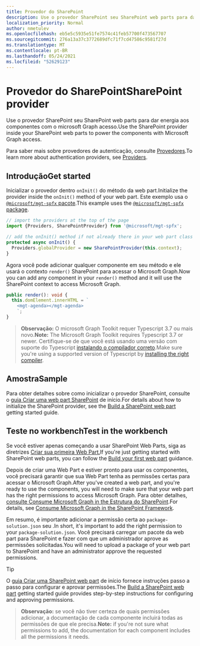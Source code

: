 ```yaml
---
title: Provedor do SharePoint
description: Use o provedor SharePoint seu SharePoint web parts para dar energia aos componentes com o microsoft Graph acesso.
localization_priority: Normal
author: nmetulev
ms.openlocfilehash: eb5e5c5935e51fe7574c41feb57700f473567707
ms.sourcegitcommit: 276a13a37c3772689dfc71f7cd47586c9581f27d
ms.translationtype: MT
ms.contentlocale: pt-BR
ms.lasthandoff: 05/24/2021
ms.locfileid: "52629123"
---
```

# <a name="sharepoint-provider"></a><span data-ttu-id="ce92d-103">Provedor do SharePoint</span><span class="sxs-lookup"><span data-stu-id="ce92d-103">SharePoint provider</span></span>

<span data-ttu-id="ce92d-104">Use o provedor SharePoint seu SharePoint web parts para dar energia aos componentes com o microsoft Graph acesso.</span><span class="sxs-lookup"><span data-stu-id="ce92d-104">Use the SharePoint provider inside your SharePoint web parts to power the components with Microsoft Graph access.</span></span>

<span data-ttu-id="ce92d-105">Para saber mais sobre provedores de autenticação, consulte [Provedores](./providers.md).</span><span class="sxs-lookup"><span data-stu-id="ce92d-105">To learn more about authentication providers, see [Providers](./providers.md).</span></span>

## <a name="get-started"></a><span data-ttu-id="ce92d-106">Introdução</span><span class="sxs-lookup"><span data-stu-id="ce92d-106">Get started</span></span>

<span data-ttu-id="ce92d-107">Inicializar o provedor dentro `onInit()` do método da web part.</span><span class="sxs-lookup"><span data-stu-id="ce92d-107">Initialize the provider inside the `onInit()` method of your web part.</span></span> <span data-ttu-id="ce92d-108">Este exemplo usa o [ `@microsoft/mgt-spfx` pacote](../get-started/mgt-spfx.md).</span><span class="sxs-lookup"><span data-stu-id="ce92d-108">This example uses the [`@microsoft/mgt-spfx` package](../get-started/mgt-spfx.md).</span></span>

```ts
// import the providers at the top of the page
import {Providers, SharePointProvider} from '@microsoft/mgt-spfx';

// add the onInit() method if not already there in your web part class
protected async onInit() {
  Providers.globalProvider = new SharePointProvider(this.context);
}
```

<span data-ttu-id="ce92d-109">Agora você pode adicionar qualquer componente em seu método e ele usará o contexto `render()` SharePoint para acessar o Microsoft Graph.</span><span class="sxs-lookup"><span data-stu-id="ce92d-109">Now you can add any component in your `render()` method and it will use the SharePoint context to access Microsoft Graph.</span></span>

```ts
public render(): void {
  this.domElement.innerHTML = `
    <mgt-agenda></mgt-agenda>
    `;
}
```

><span data-ttu-id="ce92d-110">**Observação:** O microsoft Graph Toolkit requer Typescript 3.7 ou mais novo.</span><span class="sxs-lookup"><span data-stu-id="ce92d-110">**Note:** The Microsoft Graph Toolkit requires Typescript 3.7 or newer.</span></span> <span data-ttu-id="ce92d-111">Certifique-se de que você está usando uma versão com suporte do Typescript [instalando o compilador correto](https://github.com/SharePoint/sp-dev-docs/wiki/SharePoint-Framework-v1.8-release-notes#support-for-typescript-27-29-and-3x).</span><span class="sxs-lookup"><span data-stu-id="ce92d-111">Make sure you're using a supported version of Typescript by [installing the right compiler](https://github.com/SharePoint/sp-dev-docs/wiki/SharePoint-Framework-v1.8-release-notes#support-for-typescript-27-29-and-3x).</span></span>

## <a name="sample"></a><span data-ttu-id="ce92d-112">Amostra</span><span class="sxs-lookup"><span data-stu-id="ce92d-112">Sample</span></span>

<span data-ttu-id="ce92d-113">Para obter detalhes sobre como inicializar o provedor SharePoint, consulte o [guia Criar uma web part SharePoint](../get-started/build-a-sharepoint-web-part.md) de início.</span><span class="sxs-lookup"><span data-stu-id="ce92d-113">For details about how to initialize the SharePoint provider, see the [Build a SharePoint web part](../get-started/build-a-sharepoint-web-part.md) getting started guide.</span></span>

## <a name="test-in-the-workbench"></a><span data-ttu-id="ce92d-114">Teste no workbench</span><span class="sxs-lookup"><span data-stu-id="ce92d-114">Test in the workbench</span></span>

<span data-ttu-id="ce92d-115">Se você estiver apenas começando a usar SharePoint Web Parts, siga as diretrizes [Criar sua primeira Web Part.](/sharepoint/dev/spfx/web-parts/get-started/build-a-hello-world-web-part)</span><span class="sxs-lookup"><span data-stu-id="ce92d-115">If you're just getting started with SharePoint web parts, you can follow the [Build your first web part](/sharepoint/dev/spfx/web-parts/get-started/build-a-hello-world-web-part) guidance.</span></span>

<span data-ttu-id="ce92d-116">Depois de criar uma Web Part e estiver pronto para usar os componentes, você precisará garantir que sua Web Part tenha as permissões certas para acessar o Microsoft Graph.</span><span class="sxs-lookup"><span data-stu-id="ce92d-116">After you've created a web part, and you're ready to use the components, you will need to make sure that your web part has the right permissions to access Microsoft Graph.</span></span> <span data-ttu-id="ce92d-117">Para obter detalhes, [consulte Consume Microsoft Graph in the Estrutura do SharePoint](/sharepoint/dev/spfx/use-aad-tutorial).</span><span class="sxs-lookup"><span data-stu-id="ce92d-117">For details, see [Consume Microsoft Graph in the SharePoint Framework](/sharepoint/dev/spfx/use-aad-tutorial).</span></span>

<span data-ttu-id="ce92d-118">Em resumo, é importante adicionar a permissão certa ao `package-solution.json` seu .</span><span class="sxs-lookup"><span data-stu-id="ce92d-118">In short, it's important to add the right permission to your `package-solution.json`.</span></span> <span data-ttu-id="ce92d-119">Você precisará carregar um pacote da web part para SharePoint e fazer com que um administrador aprove as permissões solicitadas.</span><span class="sxs-lookup"><span data-stu-id="ce92d-119">You will need to upload a package of your web part to SharePoint and have an administrator approve the requested permissions.</span></span>

>[!TIP]
><span data-ttu-id="ce92d-120">O [guia Criar uma SharePoint web part](../get-started/build-a-sharepoint-web-part.md#configure-permissions) de início fornece instruções passo a passo para configurar e aprovar permissões.</span><span class="sxs-lookup"><span data-stu-id="ce92d-120">The [Build a SharePoint web part](../get-started/build-a-sharepoint-web-part.md#configure-permissions) getting started guide provides step-by-step instructions for configuring and approving permissions.</span></span>

><span data-ttu-id="ce92d-121">**Observação:** se você não tiver certeza de quais permissões adicionar, a documentação de cada componente incluirá todas as permissões de que ele precisa.</span><span class="sxs-lookup"><span data-stu-id="ce92d-121">**Note:** if you're not sure what permissions to add, the documentation for each component includes all the permissions it needs.</span></span>